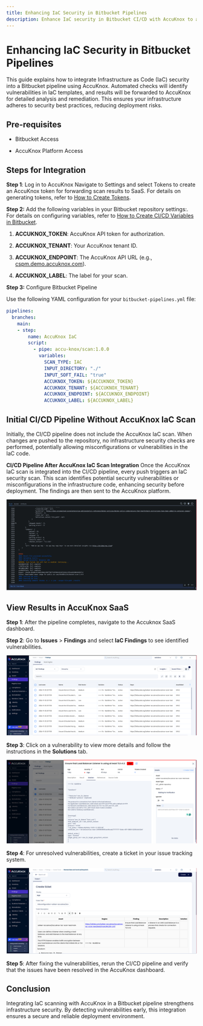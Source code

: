```yaml
---
title: Enhancing IaC Security in Bitbucket Pipelines
description: Enhance IaC security in Bitbucket CI/CD with AccuKnox to automate vulnerability checks and remediation ensuring Bitbucket security.
---
```



# Enhancing IaC Security in Bitbucket Pipelines

This guide explains how to integrate Infrastructure as Code (IaC) security into a Bitbucket pipeline using AccuKnox. Automated checks will identify vulnerabilities in IaC templates, and results will be forwarded to AccuKnox for detailed analysis and remediation. This ensures your infrastructure adheres to security best practices, reducing deployment risks.

## **Pre-requisites**

- Bitbucket Access

- AccuKnox Platform Access

## Steps for Integration

**Step 1**: Log in to AccuKnox Navigate to Settings and select Tokens to create an AccuKnox token for forwarding scan results to SaaS. For details on generating tokens, refer to [How to Create Tokens](https://help.accuknox.com/how-to/how-to-create-tokens/?h=token "https://help.accuknox.com/how-to/how-to-create-tokens/?h=token").

**Step 2:** Add the following variables in your Bitbucket repository settings:. For details on configuring variables, refer to [How to Create CI/CD Variables in Bitbucket](https://support.atlassian.com/bitbucket-cloud/docs/variables-and-secrets/ "https://support.atlassian.com/bitbucket-cloud/docs/variables-and-secrets/").

1. **ACCUKNOX_TOKEN**: AccuKnox API token for authorization.

2. **ACCUKNOX_TENANT**: Your AccuKnox tenant ID.

3. **ACCUKNOX_ENDPOINT**: The AccuKnox API URL (e.g., [cspm.demo.accuknox.com](http://cspm.demo.accuknox.com/ "http://cspm.demo.accuknox.com")).

4. **ACCUKNOX_LABEL**: The label for your scan.

**Step 3:** Configure Bitbucket Pipeline

Use the following YAML configuration for your `bitbucket-pipelines.yml` file:

```yaml
pipelines:
  branches:
    main:
    - step:
        name: AccuKnox IaC
        script:
          - pipe: accu-knox/scan:1.0.0
            variables:
              SCAN_TYPE: IAC
              INPUT_DIRECTORY: "./"
              INPUT_SOFT_FAIL: "true"
              ACCUKNOX_TOKEN: ${ACCUKNOX_TOKEN}
              ACCUKNOX_TENANT: ${ACCUKNOX_TENANT}
              ACCUKNOX_ENDPOINT: ${ACCUKNOX_ENDPOINT}
              ACCUKNOX_LABEL: ${ACCUKNOX_LABEL}
```

## **Initial CI/CD Pipeline Without AccuKnox IaC Scan**

Initially, the CI/CD pipeline does not include the AccuKnox IaC scan. When changes are pushed to the repository, no infrastructure security checks are performed, potentially allowing misconfigurations or vulnerabilities in the IaC code.

**CI/CD Pipeline After AccuKnox IaC Scan Integration**
Once the AccuKnox IaC scan is integrated into the CI/CD pipeline, every push triggers an IaC security scan. This scan identifies potential security vulnerabilities or misconfigurations in the infrastructure code, enhancing security before deployment. The findings are then sent to the AccuKnox platform.

![image-20241209-112242.png](./images/bitbucket-iac-scan/1.png)

## **View Results in AccuKnox SaaS**

**Step 1**: After the pipeline completes, navigate to the Accuknox SaaS dashboard.

**Step 2**: Go to **Issues** > **Findings** and select **IaC Findings** to see identified vulnerabilities.

![image-20241126-034937.png](./images/bitbucket-iac-scan/2.png)

**Step 3**: Click on a vulnerability to view more details and follow the instructions in the **Solutions** tab.

![image-20241122-041403.png](./images/bitbucket-iac-scan/3.png)

**Step 4**: For unresolved vulnerabilities, create a ticket in your issue tracking system.

![image-20241126-040429.png](./images/bitbucket-iac-scan/4.png)

**Step 5**: After fixing the vulnerabilities, rerun the CI/CD pipeline and verify that the issues have been resolved in the AccuKnox dashboard.

## **Conclusion**

Integrating IaC scanning with AccuKnox in a Bitbucket pipeline strengthens infrastructure security. By detecting vulnerabilities early, this integration ensures a secure and reliable deployment environment.
